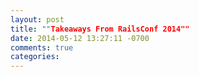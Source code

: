 ```yaml
---
layout: post
title: ""Takeaways From RailsConf 2014""
date: 2014-05-12 13:27:11 -0700
comments: true
categories: 
---
```

